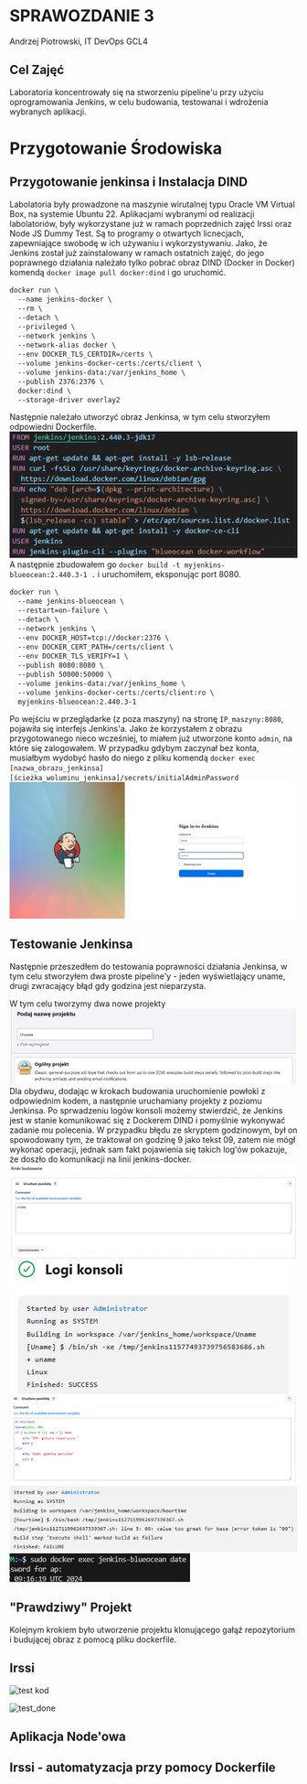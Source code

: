 # SPRAWOZDANIE 3
Andrzej Piotrowski, IT
DevOps GCL4

## Cel Zajęć
Laboratoria koncentrowały się na stworzeniu pipeline'u przy użyciu oprogramowania Jenkins, w celu budowania, testowanai i wdrożenia wybranych aplikacji.

# Przygotowanie Środowiska
## Przygotowanie jenkinsa i Instalacja DIND
Labolatoria były prowadzone na maszynie wirutalnej typu Oracle VM Virtual Box, na systemie Ubuntu 22.
Aplikacjami wybranymi od realizacji labolatoriów, były wykorzystane już w ramach poprzednich zajęć Irssi oraz Node JS Dummy Test. Są to programy o otwartych licnecjach, zapewniające swobodę w ich używaniu i wykorzystywaniu.
Jako, że Jenkins został już zainstalowany w ramach ostatnich zajęć, do jego poprawnego działania należało tylko pobrać obraz DIND (Docker in Docker) komendą `docker image pull docker:dind` i go uruchomić.
```
docker run \
  --name jenkins-docker \
  --rm \
  --detach \
  --privileged \
  --network jenkins \
  --network-alias docker \
  --env DOCKER_TLS_CERTDIR=/certs \
  --volume jenkins-docker-certs:/certs/client \
  --volume jenkins-data:/var/jenkins_home \
  --publish 2376:2376 \
  docker:dind \
  --storage-driver overlay2
```
Następnie należało utworzyć obraz Jenkinsa, w tym celu stworzyłem odpowiedni Dockerfile.
![jenkins_dockerfile](jenkins_dockerfile.png)
A następnie zbudowałem go `docker build -t myjenkins-blueocean:2.440.3-1 .` i uruchomiłem, eksponując port 8080.
```
docker run \
  --name jenkins-blueocean \
  --restart=on-failure \
  --detach \
  --network jenkins \
  --env DOCKER_HOST=tcp://docker:2376 \
  --env DOCKER_CERT_PATH=/certs/client \
  --env DOCKER_TLS_VERIFY=1 \
  --publish 8080:8080 \
  --publish 50000:50000 \
  --volume jenkins-data:/var/jenkins_home \
  --volume jenkins-docker-certs:/certs/client:ro \
  myjenkins-blueocean:2.440.3-1
```

Po wejściu w przeglądarke (z poza maszyny) na stronę `IP_maszyny:8080`, pojawiła się interfejs Jenkins'a. Jako że korzystałem z obrazu przygotowanego nieco wcześniej, to miałem już utworzone konto `admin`, na które się zalogowałem. W przypadku gdybym zaczynał bez konta, musiałbym wydobyć hasło do niego z pliku komendą `docker exec [nazwa_obrazu_jenkinsa] [ścieżka_woluminu_jenkinsa]/secrets/initialAdminPassword`
![alt text](jenkins_login.png)

## Testowanie Jenkinsa

Następnie przeszedłem do testowania poprawności działania Jenkinsa, w tym celu stworzyłem dwa proste pipeline'y - jeden wyświetlający uname, drugi zwracający błąd gdy godzina jest nieparzysta. 

W tym celu tworzymy dwa nowe projekty
![alt text](uname_start.png)
Dla obydwu, dodając w krokach budowania uruchomienie powłoki z odpowiednim kodem, a następnie uruchamiany projekty z poziomu Jenkinsa. Po sprwadzeniu logów konsoli możemy stwierdzić, że Jenkins jest w stanie komunikować się z Dockerem DIND i pomyślnie wykonywać zadanie mu polecenia. W przypadku błędu ze skryptem godzinowym, był on spowodowany tym, że traktował on godzinę 9 jako tekst 09, zatem nie mógł wykonać operacji, jednak sam fakt pojawienia się takich log'ów pokazuje, że doszło do komunikacji na linii jenkins-docker.
![alt text](powloka_uname.png)
![alt text](log_uname.png)
![alt text](powloka_hour.png)
![alt text](err_code.png)
![alt text](hours_time.png)

## "Prawdziwy" Projekt
Kolejnym krokiem było utworzenie projektu klonującego gałąź repozytorium i budującej obraz z pomocą pliku dockerfile.

## Irssi

![test kod](./images/test_func.png)

![test_done](./images/npm_test.png)

## Aplikacja Node'owa

## Irssi - automatyzacja przy pomocy Dockerfile


